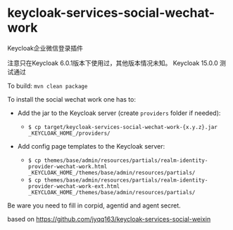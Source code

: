 # keycloak-services-social-wechat-work

Keycloak企业微信登录插件

注意只在Keycloak 6.0.1版本下使用过，其他版本情况未知。
Keycloak 15.0.0 测试通过

To build:
`mvn clean package`

To install the social wechat work one has to:

* Add the jar to the Keycloak server (create `providers` folder if needed):
  * `$ cp target/keycloak-services-social-wechat-work-{x.y.z}.jar _KEYCLOAK_HOME_/providers/` 

* Add config page templates to the Keycloak server:
  * `$ cp themes/base/admin/resources/partials/realm-identity-provider-wechat-work.html _KEYCLOAK_HOME_/themes/base/admin/resources/partials/`
  * `$ cp themes/base/admin/resources/partials/realm-identity-provider-wechat-work-ext.html _KEYCLOAK_HOME_/themes/base/admin/resources/partials/`

Be ware you need to fill in corpid, agentid and agent secret.

based on https://github.com/jyqq163/keycloak-services-social-weixin
